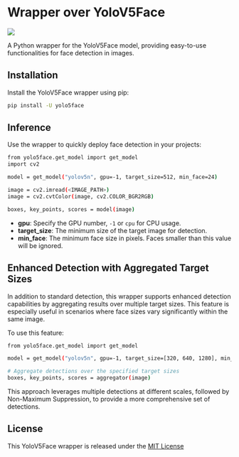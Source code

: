 # Wrapper over YoloV5Face

![](https://habrastorage.org/webt/gy/-1/xd/gy-1xdtfz3_i7xxt-nqzl4mfhuw.jpeg)

A Python wrapper for the YoloV5Face model, providing easy-to-use functionalities for face detection in images.

## Installation

Install the YoloV5Face wrapper using pip:

```bash
pip install -U yolo5face
```

## Inference

Use the wrapper to quickly deploy face detection in your projects:

```bash
from yolo5face.get_model import get_model
import cv2

model = get_model("yolov5n", gpu=-1, target_size=512, min_face=24)

image = cv2.imread(<IMAGE_PATH>)
image = cv2.cvtColor(image, cv2.COLOR_BGR2RGB)

boxes, key_points, scores = model(image)
```

* **gpu**: Specify the GPU number, `-1` or `cpu` for CPU usage.
* **target_size**: The minimum size of the target image for detection.
* **min_face**: The minimum face size in pixels. Faces smaller than this value will be ignored.

## Enhanced Detection with Aggregated Target Sizes

In addition to standard detection, this wrapper supports enhanced detection capabilities by aggregating results over multiple target sizes. This feature is especially useful in scenarios where face sizes vary significantly within the same image.

To use this feature:

```bash
from yolo5face.get_model import get_model

model = get_model("yolov5n", gpu=-1, target_size=[320, 640, 1280], min_face=24)

# Aggregate detections over the specified target sizes
boxes, key_points, scores = aggregator(image)
```

This approach leverages multiple detections at different scales, followed by Non-Maximum Suppression, to provide a more comprehensive set of detections.

## License

This YoloV5Face wrapper is released under the [MIT License](LICENSE)

